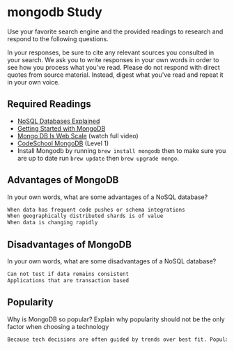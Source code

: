 # mongodb Study

Use your favorite search engine and the provided readings to research and
respond to the following questions.

In your responses, be sure to cite any relevant sources you consulted in your
search. We ask you to write responses in your own words in order to see how you
process what you've read. Please do not respond with direct quotes from source
material. Instead, digest what you've read and repeat it in your own voice.

## Required Readings

- [NoSQL Databases Explained](https://www.mongodb.com/nosql-explained)
- [Getting Started with MongoDB](https://docs.mongodb.org/getting-started/shell/)
- [Mongo DB Is Web Scale](https://www.youtube.com/watch?v=b2F-DItXtZs) (watch full video)
- [CodeSchool MongoDB](https://www.codeschool.com/courses/the-magical-marvels-of-mongodb) (Level 1)
- Install Mongodb by running `brew install mongodb` then to make sure you are up
to date run `brew update` then `brew upgrade mongo`.

## Advantages of MongoDB

In your own words, what are some advantages of a NoSQL database?

```md
When data has frequent code pushes or schema integrations
When geographically distributed shards is of value
When data is changing rapidly
```

## Disadvantages of MongoDB

In your own words, what are some disadvantages of a NoSQL database?

```md
Can not test if data remains consistent
Applications that are transaction based
```

## Popularity

Why is MongoDB so popular?  Explain why popularity should not be the only factor
when choosing a technology

```md
Because tech decisions are often guided by trends over best fit. Popularity doesn't mean that something is suited to your work, and assuming so can create more work down the road. 
```
